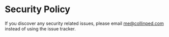 # Security Policy

If you discover any security related issues, please email me@collinped.com instead of using the issue tracker.
